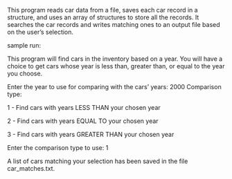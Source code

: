 This program reads car data from a file, saves each car record in a structure, and uses an array of structures
to store all the records. It searches the car records and writes matching ones to an output file based on the
user’s selection.

sample run:

This program will find cars in the inventory based on a year. You will have a
choice to get cars whose year is less than, greater than, or equal to the year
you choose.

Enter the year to use for comparing with the cars’ years: 2000
Comparison type:

1 - Find cars with years LESS THAN your chosen year

2 - Find cars with years EQUAL TO your chosen year

3 - Find cars with years GREATER THAN your chosen year

Enter the comparison type to use: 1

A list of cars matching your selection has been saved in the file
car_matches.txt.
